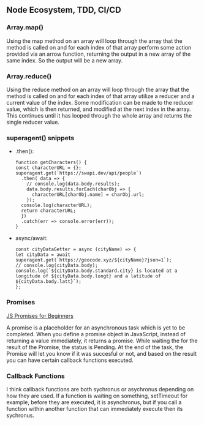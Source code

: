 ## Node Ecosystem, TDD, CI/CD

### Array.map()
Using the map method on an array will loop through the array that the method is called on and for each index of that array perform some action provided via an arrow function, returning the output in a new array of the same index. So the output will be a new array.

### Array.reduce()
Using the reduce method on an array will loop through the array that the method is called on and for each index of that array utilize a reducer and a current value of the index. Some modification can be made to the reducer value, which is then returned, and modified at the next index in the array. This continues until it has looped through the whole array and returns the single reducer value.

### superagent() snippets
- .then():

  ```
  function getCharacters() {
  const characterURL = {};
  superagent.get(`https://swapi.dev/api/people`)
    .then( data => {
      // console.log(data.body.results);
      data.body.results.forEach(charObj => {
        characterURL[charObj.name] = charObj.url;
      });
    console.log(characterURL);
    return characterURL;
    })
    .catch(err => console.error(err));
  }
  ```
  
- async/await:

  ```
  const cityDataGetter = async (cityName) => {
  let cityData = await superagent.get(`https://geocode.xyz/${cityName}?json=1`);
  // console.log(cityData.body);
  console.log(`${cityData.body.standard.city} is located at a longitude of ${cityData.body.longt} and a latitude of ${cityData.body.latt}`);
  };
  ```

### Promises
[JS Promises for Beginners](https://www.freecodecamp.org/news/what-is-promise-in-javascript-for-beginners/)

A promise is a placeholder for an asynchronous task which is yet to be completed. When you define a promise object in JavaScript, instead of returning a value immediately, it returns a promise. While waiting the for the result of the Promise, the status is Pending. At the end of the task, the Promise will let you know if it was succesful or not, and based on the result you can have certain callback functions executed.


### Callback Functions
I think callback functions are both sychronus or asychronus depending on how they are used. If a function is waiting on something, setTimeout for example, before they are executed, it is asynchronus, but if you call a function within another function that can immediately execute then its sychronus.
